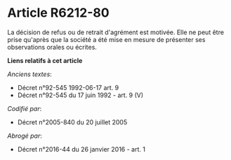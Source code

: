 # Article R6212-80

La décision de refus ou de retrait d'agrément est motivée. Elle ne peut être prise qu'après que la société a été mise en
mesure de présenter ses observations orales ou écrites.

**Liens relatifs à cet article**

_Anciens textes_:

  - Décret n°92-545 1992-06-17 art. 9
  - Décret n°92-545 du 17 juin 1992 - art. 9 (V)

_Codifié par_:

  - Décret n°2005-840 du 20 juillet 2005

_Abrogé par_:

  - Décret n°2016-44 du 26 janvier 2016 - art. 1
